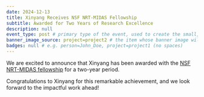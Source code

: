 ```yaml
---
date: 2024-12-13
title: Xinyang Receives NSF NRT-MIDAS Fellowship
subtitle: Awarded for Two Years of Research Excellence
description: null
event_type: post # primary type of the event, used to create the small, colored post callout
banner_image_source: project=project2 # the item whose banner image will be adopted by this event
badges: null # e.g. person=John_Doe, project=project1 (no spaces)
---
```


We are excited to announce that Xinyang has been awarded with the [NSF NRT-MIDAS fellowship](https://sites.udel.edu/midas-nrt/) for a two-year period. 

Congratulations to Xinyang for this remarkable achievement, and we look forward to the impactful work ahead!

